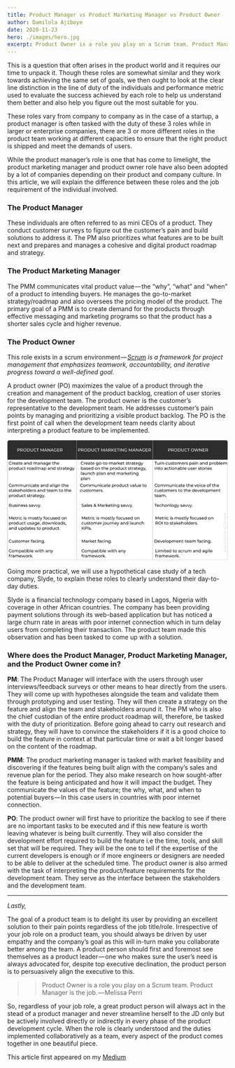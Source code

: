 ```yaml
---
title: Product Manager vs Product Marketing Manager vs Product Owner
author: Damilola Ajiboye
date: 2020-11-23
hero: ./images/hero.jpg
excerpt: Product Owner is a role you play on a Scrum team. Product Manager is the job. — Melissa Perri.
---
```



This is a question that often arises in the product world and it requires our time to unpack it. Though these roles are somewhat similar and they work towards achieving the same set of goals, we then ought to look at the clear line distinction in the line of duty of the individuals and performance metric used to evaluate the success achieved by each role to help us understand them better and also help you figure out the most suitable for you.

These roles vary from company to company as in the case of a startup, a product manager is often tasked with the duty of these 3 roles while in larger or enterprise companies, there are 3 or more different roles in the product team working at different capacities to ensure that the right product is shipped and meet the demands of users.

While the product manager’s role is one that has come to limelight, the product marketing manager and product owner role have also been adopted by a lot of companies depending on their product and company culture. In this article, we will explain the difference between these roles and the job requirement of the individual involved.

 ### The Product Manager
These individuals are often referred to as mini CEOs of a product. They conduct customer surveys to figure out the customer’s pain and build solutions to address it. The PM also prioritizes what features are to be built next and prepares and manages a cohesive and digital product roadmap and strategy.

### The Product Marketing Manager
The PMM communicates vital product value — the “why”, “what” and “when” of a product to intending buyers. He manages the go-to-market strategy/roadmap and also oversees the pricing model of the product. The primary goal of a PMM is to create demand for the products through effective messaging and marketing programs so that the product has a shorter sales cycle and higher revenue.

### The Product Owner
This role exists in a scrum environment — _[Scrum](https://www.scrum.org/resources/what-is-scrum "Scrum") is a framework for project management that emphasizes teamwork, accountability, and iterative progress toward a well-defined goal._

A product owner (PO) maximizes the value of a product through the creation and management of the product backlog, creation of user stories for the development team. The product owner is the customer’s representative to the development team. He addresses customer’s pain points by managing and prioritizing a visible product backlog. The PO is the first point of call when the development team needs clarity about interpreting a product feature to be implemented.

<div className="Image__Small">
  <img
    src="./images/pm.png"
    title="Photo by Marvin Meyer on Unsplash"
    alt="Product Manager vs Product Marketing Manager vs Product Owner"
  />
</div>

Going more practical, we will use a hypothetical case study of a tech company, Slyde, to explain these roles to clearly understand their day-to-day duties.

Slyde is a financial technology company based in Lagos, Nigeria with coverage in other African countries. The company has been providing payment solutions through its web-based application but has noticed a large churn rate in areas with poor internet connection which in turn delay users from completing their transaction. The product team made this observation and has been tasked to come up with a solution.

### Where does the Product Manager, Product Marketing Manager, and the Product Owner come in?

**PM**: The Product Manager will interface with the users through user interviews/feedback surveys or other means to hear directly from the users. They will come up with hypotheses alongside the team and validate them through prototyping and user testing. They will then create a strategy on the feature and align the team and stakeholders around it. The PM who is also the chief custodian of the entire product roadmap will, therefore, be tasked with the duty of prioritization. Before going ahead to carry out research and strategy, they will have to convince the stakeholders if it is a good choice to build the feature in context at that particular time or wait a bit longer based on the content of the roadmap.

**PMM**: The product marketing manager is tasked with market feasibility and discovering if the features being built align with the company’s sales and revenue plan for the period. They also make research on how sought-after the feature is being anticipated and how it will impact the budget. They communicate the values of the feature; the why, what, and when to potential buyers — In this case users in countries with poor internet connection.

**PO**: The product owner will first have to prioritize the backlog to see if there are no important tasks to be executed and if this new feature is worth leaving whatever is being built currently. They will also consider the development effort required to build the feature i.e the time, tools, and skill set that will be required. They will be the one to tell if the expertise of the current developers is enough or if more engineers or designers are needed to be able to deliver at the scheduled time. The product owner is also armed with the task of interpreting the product/feature requirements for the development team. They serve as the interface between the stakeholders and the development team.

---

_Lastly,_

The goal of a product team is to delight its user by providing an excellent solution to their pain points regardless of the job title/role. Irrespective of your job role on a product team, you should always be driven by user empathy and the company’s goal as this will in-turn make you collaborate better among the team. A product person should first and foremost see themselves as a product leader — one who makes sure the user’s need is always advocated for, despite top executive declination, the product person is to persuasively align the executive to this.

 >> Product Owner is a role you play on a Scrum team. Product Manager is the job. — Melissa Perri

So, regardless of your job role, a great product person will always act in the stead of a product manager and never streamline herself to the JD only but be actively involved directly or indirectly in every phase of the product development cycle. When the role is clearly understood and the duties implemented collaboratively as a team, every aspect of the product comes together in one beautiful piece.

This article first appeared on my [Medium](https://blog.usejournal.com/product-manager-vs-product-marketing-manager-vs-product-owner-8ab08bc45662 "Medium")
